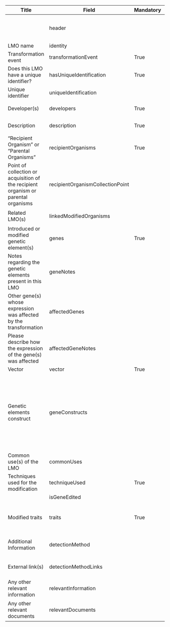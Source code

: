 <table class="schema-table" style="table-layout: fixed; width: 100%;">
  <thead>
    <tr>
      <th>Title</th>
      <th>Field</th>
      <th>Mandatory</th>
      <th>Type</th>
      <th>Example</th>
    </tr>
  </thead>
  <tbody>
    <tr>
      <td></td>
      <td>header</td>
      <td></td>
      <td>Header</td>
      <td><code>{ "identifier": "D6AC2CEC-960B-D9F4-87BF-0C0AB115F0B1", "schema": "modifiedOrganism", "languages": [ "en" ] }</code></td>
    </tr>
    <tr>
      <td>LMO name</td>
      <td>identity</td>
      <td></td>
      <td>lstring</td>
      <td><code>{ "en": "Test Name" }</code></td>
    </tr>
    <tr>
      <td>Transformation event</td>
      <td>transformationEvent</td>
      <td>True</td>
      <td>string</td>
      <td><code>TestEvent</code></td>
    </tr>
    <tr>
      <td>Does this LMO have a unique identifier?</td>
      <td>hasUniqueIdentification</td>
      <td>True</td>
      <td>bool</td>
      <td><code>True</code></td>
    </tr>
    <tr>
      <td>Unique identifier</td>
      <td>uniqueIdentification</td>
      <td></td>
      <td>string</td>
      <td><code>UNIQ7890</code></td>
    </tr>
    <tr>
      <td>Developer(s)</td>
      <td>developers</td>
      <td>True</td>
      <td>Reference[]</td>
      <td><code>[ { "identifier": "3CBDA8AA-4A16-CA5C-D405-7F4E865A60AA@1" } ]</code></td>
    </tr>
    <tr>
      <td>Description</td>
      <td>description</td>
      <td>True</td>
      <td>lstring</td>
      <td><code>{ "en": "<div><!--block-->Test Description</div>" }</code></td>
    </tr>
    <tr>
      <td>“Recipient Organism” or “Parental Organisms”</td>
      <td>recipientOrganisms</td>
      <td>True</td>
      <td>Reference[]</td>
      <td><code>[ { "identifier": "1E027990-5D44-F3AF-75E3-715B60BFD3CD@8" } ]</code></td>
    </tr>
    <tr>
      <td>Point of collection or acquisition of the recipient organism or parental organisms</td>
      <td>recipientOrganismCollectionPoint</td>
      <td></td>
      <td>lstring</td>
      <td><code>{ "en": "Test Point" }</code></td>
    </tr>
    <tr>
      <td>Related LMO(s)</td>
      <td>linkedModifiedOrganisms</td>
      <td></td>
      <td>Reference[]</td>
      <td><code>[ { "identifier": "1E027990-5D44-F3AF-75E3-715B60BFD3CD@8" } ]</code></td>
    </tr>
    <tr>
      <td>Introduced or modified genetic element(s)</td>
      <td>genes</td>
      <td>True</td>
      <td>Reference[]</td>
      <td><code>[ { "identifier": "B3F2CEA4-EB7A-DDF2-02CA-701520EE1BE7@2" } ]</code></td>
    </tr>
    <tr>
      <td>Notes regarding the genetic elements present in this LMO</td>
      <td>geneNotes</td>
      <td></td>
      <td>lstring</td>
      <td><code>{ "en": "<div><!--block-->Test Notes</div>" }</code></td>
    </tr>
    <tr>
      <td>Other gene(s) whose expression was affected by the transformation</td>
      <td>affectedGenes</td>
      <td></td>
      <td>Reference[]</td>
      <td><code>[ { "identifier": "B3F2CEA4-EB7A-DDF2-02CA-701520EE1BE7@2" } ]</code></td>
    </tr>
    <tr>
      <td>Please describe how the expression of the gene(s) was affected</td>
      <td>affectedGeneNotes</td>
      <td></td>
      <td>lstring</td>
      <td><code>{ "en": "<div><!--block-->Test Description</div>" }</code></td>
    </tr>
    <tr>
      <td>Vector</td>
      <td>vector</td>
      <td>True</td>
      <td>lstring</td>
      <td><code>{ "en": "Test Vector" }</code></td>
    </tr>
    <tr>
      <td>Genetic elements construct</td>
      <td>geneConstructs</td>
      <td></td>
      <td>TranscriptElement[][]</td>
      <td><code>[ [ { "type": "senseStart", "identifier": "B3F2CEA4-EB7A-DDF2-02CA-701520EE1BE7@2", "size": 45 }, { "type": "sense", "identifier": "B3F2CEA4-EB7A-DDF2-02CA-701520EE1BE7@2", "size": 45 }, { "type": "senseStop", "identifier": "B3F2CEA4-EB7A-DDF2-02CA-701520EE1BE7@2", "size": 50 } ] ]</code></td>
    </tr>
    <tr>
      <td>Common use(s) of the LMO</td>
      <td>commonUses</td>
      <td></td>
      <td>Term[]</td>
      <td><code>[ { "identifier": "F816F788-BBC3-4ADB-9979-AE07CDED094E" } ]</code></td>
    </tr>
    <tr>
      <td>Techniques used for the modification</td>
      <td>techniqueUsed</td>
      <td>True</td>
      <td>Term[]</td>
      <td><code>[ { "identifier": "0368E952-6D50-43D3-B23A-EFA438B410A9" } ]</code></td>
    </tr>
    <tr>
      <td></td>
      <td>isGeneEdited</td>
      <td></td>
      <td>bool</td>
      <td></td>
    </tr>
    <tr>
      <td>Modified traits</td>
      <td>traits</td>
      <td>True</td>
      <td>Term[]</td>
      <td><code>[ { "identifier": "31396BD1-9E3E-4EB3-A29E-9A22B7230221" }, { "identifier": "7CC2B74F-B117-4E7A-A358-2A8284430651" } ]</code></td>
    </tr>
    <tr>
      <td>Additional Information</td>
      <td>detectionMethod</td>
      <td></td>
      <td>lstring</td>
      <td><code>{ "en": "<div><!--block-->Test Additional Information</div>" }</code></td>
    </tr>
    <tr>
      <td>External link(s)</td>
      <td>detectionMethodLinks</td>
      <td></td>
      <td>Link[]</td>
      <td><code>[ { "url": "https://www.google.com", "name": "Google", "language": "en" } ]</code></td>
    </tr>
    <tr>
      <td>Any other relevant information</td>
      <td>relevantInformation</td>
      <td></td>
      <td>lstring</td>
      <td><code>{ "en": "<div><!--block-->Test Relevant Information</div>" }</code></td>
    </tr>
    <tr>
      <td>Any other relevant documents</td>
      <td>relevantDocuments</td>
      <td></td>
      <td>Link[]</td>
      <td><code>[ { "url": "https://www.google.com", "name": "Google", "language": "en" } ]</code></td>
    </tr>
  </tbody>
</table>